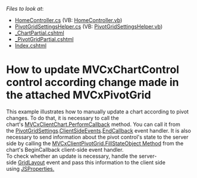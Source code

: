 <!-- default file list -->
*Files to look at*:

* [HomeController.cs](./CS/MvcPivotChartIntegration/Controllers/HomeController.cs) (VB: [HomeController.vb](./VB/MvcPivotChartIntegration/Controllers/HomeController.vb))
* [PivotGridSettingsHelper.cs](./CS/MvcPivotChartIntegration/Helper/PivotGridSettingsHelper.cs) (VB: [PivotGridSettingsHelper.vb](./VB/MvcPivotChartIntegration/Helper/PivotGridSettingsHelper.vb))
* [_ChartPartial.cshtml](./CS/MvcPivotChartIntegration/Views/Home/_ChartPartial.cshtml)
* [_PivotGridPartial.cshtml](./CS/MvcPivotChartIntegration/Views/Home/_PivotGridPartial.cshtml)
* [Index.cshtml](./CS/MvcPivotChartIntegration/Views/Home/Index.cshtml)
<!-- default file list end -->
# How to update MVCxChartControl control according change made in the attached MVCxPivotGrid


<p>This example illustrates how to manually update a chart according to pivot changes. To do that, it is necessary to call the chart's <a href="https://documentation.devexpress.com/#AspNet/DevExpressWebMVCScriptsMVCxClientChart_PerformCallbacktopic">MVCxClientChart.PerformCallback</a> method. You can call it from the <a href="https://documentation.devexpress.com/AspNet/clsDevExpressWebMvcPivotGridSettingstopic.aspx">PivotGridSettings</a>.<a href="https://documentation.devexpress.com/AspNet/DevExpressWebMvcPivotGridSettings_ClientSideEventstopic.aspx">ClientSideEvents</a>.<a href="https://documentation.devexpress.com/AspNet/DevExpressWebASPxPivotGridPivotGridClientSideEvents_EndCallbacktopic.aspx">EndCallback</a> event handler. It is also necessary to send information about the pivot control's state to the server side by calling the <a href="https://documentation.devexpress.com/#AspNet/DevExpressWebMVCScriptsMVCxClientPivotGrid_FillStateObjecttopic">MVCxClientPivotGrid.FillStateObject Method</a> from the chart's BeginCallback client-side event handler. <br>To check whether an update is necessary, handle the server-side <a href="https://documentation.devexpress.com/AspNet/DevExpressWebMvcPivotGridSettings_GridLayouttopic.aspx">GridLayout</a> event and pass this information to the client side using <a href="https://documentation.devexpress.com/AspNet/DevExpressWebASPxPivotGridASPxPivotGrid_JSPropertiestopic.aspx">JSProperties.</a></p>

<br/>


